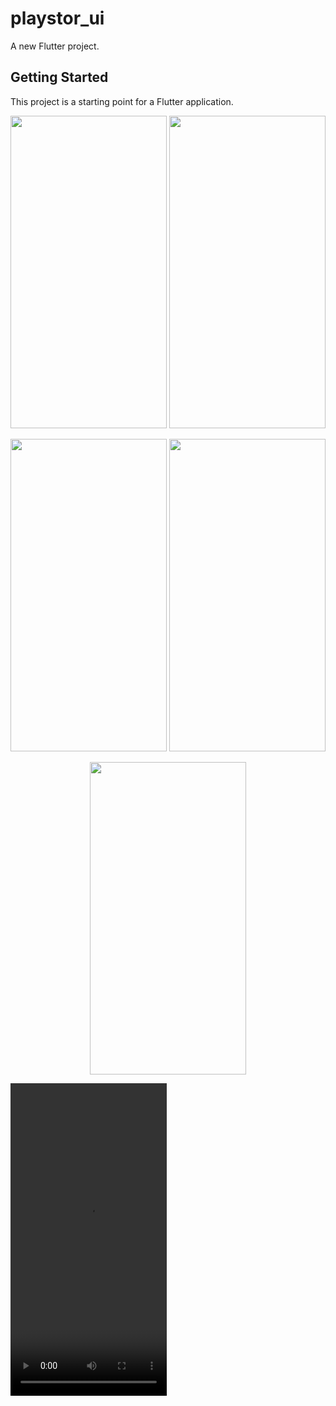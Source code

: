 # playstor_ui

A new Flutter project.

## Getting Started

This project is a starting point for a Flutter application.

<p align=center>
<img src="https://user-images.githubusercontent.com/111565916/190569421-c03fc888-2c47-4d53-b177-8522c41b7358.jpg" height=500 width=250>

<img src="https://user-images.githubusercontent.com/111565916/190569494-c43f4fa3-2b95-4fe5-a620-2df27c751921.jpg" height=500 width=250>
<p>
<p align=center>
<img src="https://user-images.githubusercontent.com/111565916/190570286-2eb1c7e2-f873-49db-88ae-c6fc34c6ef63.jpg" height=500 width=250>

<img src="https://user-images.githubusercontent.com/111565916/190570304-7fb08274-28bc-4bcb-9a0f-4f2b2862f9ce.jpg" height=500 width=250>
<p>
<p align=center>
<img src="https://user-images.githubusercontent.com/111565916/190570329-28b77da7-ddd4-42ee-b7a1-3a2e55a9d843.jpg" height=500 width=250>
<p>


<video src='https://user-images.githubusercontent.com/111565916/190568197-83d817bf-e096-43c6-bfdc-a86f6d998029.mp4' height=500 width=250/>
